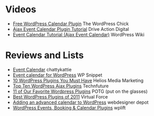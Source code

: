 # Videos #
  * [Free WordPress Calendar Plugin](http://thewpchick.com/wp-news-tips-and-ideas/plugins/wordpress-calendar-plugin-free-looks-great-too-video/) The WordPress Chick
  * [Ajax Event Calendar Plugin Tutorial](http://www.driveactiondigital.com/2012/01/09/ajax-event-calendar-plugin-tutorial/) Drive Action Digital
  * [Event Calendar Tutorial (Ajax Event Calendar)](http://www.mywordpresswiki.com/public-how-to-videos/event-calendar-tutorial-ajax-event-calendar/) WordPress Wiki

# Reviews and Lists #
  * [Event Calendar](http://chattykattie.wordpress.com/2012/04/24/event-calendar/) chattykattie
  * [Event calendar for WordPress](http://www.wpsnippet.com/event-calendar-for-wordpress/) WP Snippet
  * [10 WordPress Plugins You Must Have](http://heliosmm.com/10-wordpress-plugins-you-must-have/) Helios Media Marketing
  * [Top Ten WordPress Ajax Plugins](http://technfuture.com/top-ten-wordpress-ajax-plugins/) Technfuture
  * [11 of Our Favorite Wordpress Plugins](http://www.putontheglasses.com/blog/11-of-our-favorite-wordpress-plugins) POTG (put on the glasses)
  * [Best WordPress Plugins of 2011](http://www.virtual-force.com/best-wordpress-plugins-of-2011) Virtual Force
  * [Adding an advanced calendar to WordPress](http://www.webdesignerdepot.com/2011/12/adding-an-advanced-calendar-to-wordpress/) webdesigner depot
  * [WordPress Events, Booking & Calendar Plugins](http://wplift.com/wordpress-events-booking-calendar-plugins) wplift